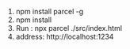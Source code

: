1) npm install parcel -g
2) npm install
3) Run : npx parcel ./src/index.html
4) address: http://localhost:1234
